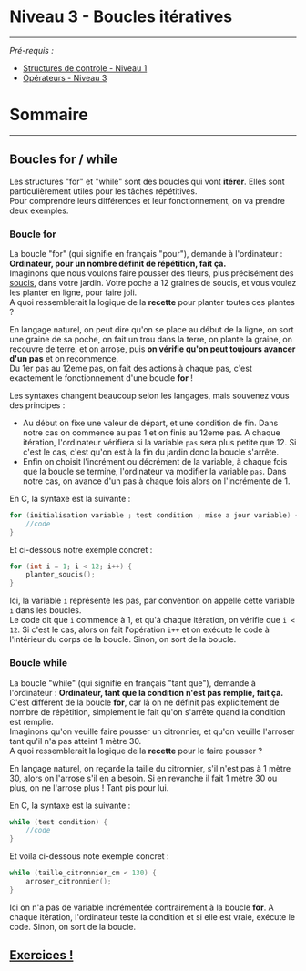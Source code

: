 # Niveau 3 - Boucles itératives
---
*Pré-requis :*
- [Structures de controle - Niveau 1](COURS_structures_controle_lvl_1.md)
- [Opérateurs - Niveau 3](../operateurs/COURS_operateurs_lvl_3.md)

# Sommaire
<!-- toc -->

---
## Boucles for / while
Les structures "for" et "while" sont des boucles qui vont **itérer**. Elles sont particulièrement utiles pour les tâches répétitives.\
Pour comprendre leurs différences et leur fonctionnement, on va prendre deux exemples.
### Boucle for
La boucle "for" (qui signifie en français "pour"), demande à l'ordinateur :
**Ordinateur, pour un nombre définit de répétition, fait ça.**\
Imaginons que nous voulons faire pousser des fleurs, plus précisément des [soucis](https://fr.wikipedia.org/wiki/Calendula), dans votre jardin. Votre poche a 12 graines de soucis, et vous voulez les planter en ligne, pour faire joli.\
A quoi ressemblerait la logique de la **recette** pour planter toutes ces plantes ?

En langage naturel, on peut dire qu'on se place au début de la ligne, on sort une graine de sa poche, on fait un trou dans la terre, on plante la graine, on recouvre de terre, et on arrose, puis **on vérifie qu'on peut toujours avancer d'un pas** et on recommence.\
Du 1er pas au 12eme pas, on fait des actions à chaque pas, c'est exactement le fonctionnement d'une boucle **for** !

Les syntaxes changent beaucoup selon les langages, mais souvenez vous des principes :
- Au début on fixe une valeur de départ, et une condition de fin. Dans notre cas on commence au pas 1 et on finis au 12eme pas. A chaque itération, l'ordinateur vérifiera si la variable `pas` sera plus petite que 12. Si c'est le cas, c'est qu'on est à la fin du jardin donc la boucle s'arrête.
- Enfin on choisit l'incrément ou décrément de la variable, à chaque fois que la boucle se termine, l'ordinateur va modifier la variable `pas`. Dans notre cas, on avance d'un pas à chaque fois alors on l'incrémente de 1.

En C, la syntaxe est la suivante :
```c
for (initialisation variable ; test condition ; mise a jour variable) {
	//code
}
```
Et ci-dessous notre exemple concret : 
```c
for (int i = 1; i < 12; i++) {
	planter_soucis();
}
```
Ici, la variable `i` représente les pas, par convention on appelle cette variable `i` dans les boucles.\
Le code dit que `i` commence à 1, et qu'à chaque itération, on vérifie que `i < 12`. Si c'est le cas, alors on fait l'opération `i++` et on exécute le code à l'intérieur du corps de la boucle. Sinon, on sort de la boucle.

### Boucle while
La boucle "while" (qui signifie en français "tant que"), demande à l'ordinateur :
**Ordinateur, tant que la condition n'est pas remplie, fait ça.**\
C'est différent de la boucle **for**, car là on ne définit pas explicitement de nombre de répétition, simplement le fait qu'on s'arrête quand la condition est remplie.\
Imaginons qu'on veuille faire pousser un citronnier, et qu'on veuille l'arroser tant qu'il n'a pas atteint 1 mètre 30.\
A quoi ressemblerait la logique de la **recette** pour le faire pousser ?

En langage naturel, on regarde la taille du citronnier, s'il n'est pas à 1 mètre 30, alors on l'arrose s'il en a besoin. Si en revanche il fait 1 mètre 30 ou plus, on ne l'arrose plus ! Tant pis pour lui.

En C, la syntaxe est la suivante :
```c
while (test condition) {
	//code
}
```
Et voila ci-dessous note exemple concret :
```c
while (taille_citronnier_cm < 130) {
	arroser_citronnier();
}
```
Ici on n'a pas de variable incrémentée contrairement à la boucle **for**. A chaque itération, l'ordinateur teste la condition et si elle est vraie, exécute le code. Sinon, on sort de la boucle.

## [Exercices !](EXERCICE_structures_controle_lvl_2.md)

